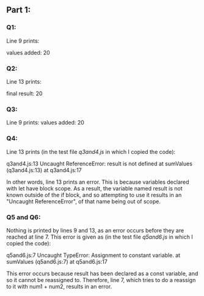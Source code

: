 ## Part 1:
### Q1:
Line 9 prints:

values added:  20

### Q2:
Line 13 prints:

final result:  20

### Q3:
Line 9 prints:
values added:  20

### Q4:
Line 13 prints (in the test file *q3and4.js* in which I copied the code):

q3and4.js:13 Uncaught ReferenceError: result is not defined
    at sumValues (q3and4.js:13)
    at q3and4.js:17

In other words, line 13 prints an error. 
This is because variables declared with let have block scope. 
As a result, the variable named result is not known outside of 
the if block, and so attempting to use it results in an 
"Uncaught ReferenceError", of that name being out of scope.

### Q5 and Q6:
Nothing is printed by lines 9 and 13, as an error occurs before 
they are reached at line 7. This error is given as (in the test file
*q5and6.js* in which I copied the code):

q5and6.js:7 Uncaught TypeError: Assignment to constant variable.
    at sumValues (q5and6.js:7)
    at q5and6.js:17

This error occurs because result has been declared as a const
variable, and so it cannot be reassigned to. Therefore,
line 7, which tries to do a reassign to it with num1 + num2,
results in an error.


